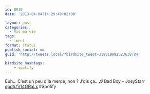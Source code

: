 ```yaml
---
id: 8910
date: '2013-04-04T14:29:48+02:00'

layout: post
categories:
  - Vis ma vie
tags:
  - tweet
format: status
publish_social: no
guid: 'http://tweets.local/?birdsite_tweet=319819092523638784'

birdsite_hashtags:
    - spotify
---
```


Euh… C’est un peu d’la merde, non ? J’dis ça.. ♫ Bad Boy – JoeyStarr [spoti.fi/14GRaLx](http://spoti.fi/14GRaLx) #Spotify